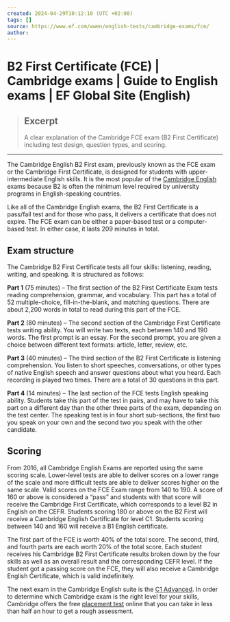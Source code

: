 ```yaml
---
created: 2024-04-29T10:12:10 (UTC +02:00)
tags: []
source: https://www.ef.com/wwen/english-tests/cambridge-exams/fce/
author: 
---
```


# B2 First Certificate (FCE) | Cambridge exams | Guide to English exams | EF Global Site (English)

> ## Excerpt
> A clear explanation of the Cambridge FCE exam (B2 First Certificate) including test design, question types, and scoring.

---
The Cambridge English B2 First exam, previously known as the FCE exam or the Cambridge First Certificate, is designed for students with upper-intermediate English skills. It is the most popular of the [Cambridge English](https://www.ef.com/wwen/english-tests/cambridge-exams/cambridge-english/) exams because B2 is often the minimum level required by university programs in English-speaking countries.

Like all of the Cambridge English exams, the B2 First Certificate is a pass/fail test and for those who pass, it delivers a certificate that does not expire. The FCE exam can be either a paper-based test or a computer-based test. In either case, it lasts 209 minutes in total.

## Exam structure

The Cambridge B2 First Certificate tests all four skills: listening, reading, writing, and speaking. It is structured as follows:

**Part 1** (75 minutes) – The first section of the B2 First Certificate Exam tests reading comprehension, grammar, and vocabulary. This part has a total of 52 multiple-choice, fill-in-the-blank, and matching questions. There are about 2,200 words in total to read during this part of the FCE.

**Part 2** (80 minutes) – The second section of the Cambridge First Certificate tests writing ability. You will write two texts, each between 140 and 190 words. The first prompt is an essay. For the second prompt, you are given a choice between different text formats: article, letter, review, etc.

**Part 3** (40 minutes) – The third section of the B2 First Certificate is listening comprehension. You listen to short speeches, conversations, or other types of native English speech and answer questions about what you heard. Each recording is played two times. There are a total of 30 questions in this part.

**Part 4** (14 minutes) – The last section of the FCE tests English speaking ability. Students take this part of the test in pairs, and may have to take this part on a different day than the other three parts of the exam, depending on the test center. The speaking test is in four short sub-sections, the first two you speak on your own and the second two you speak with the other candidate.

## Scoring

From 2016, all Cambridge English Exams are reported using the same scoring scale. Lower-level tests are able to deliver scores on a lower range of the scale and more difficult tests are able to deliver scores higher on the same scale. Valid scores on the FCE Exam range from 140 to 190. A score of 160 or above is considered a “pass” and students with that score will receive the Cambridge First Certificate, which corresponds to a level B2 in English on the CEFR. Students scoring 180 or above on the B2 First will receive a Cambridge English Certificate for level C1. Students scoring between 140 and 160 will receive a B1 English certificate.

The first part of the FCE is worth 40% of the total score. The second, third, and fourth parts are each worth 20% of the total score. Each student receives his Cambridge B2 First Certificate results broken down by the four skills as well as an overall result and the corresponding CEFR level. If the student got a passing score on the FCE, they will also receive a Cambridge English Certificate, which is valid indefinitely.

The next exam in the Cambridge English suite is the [C1 Advanced](https://www.ef.com/wwen/english-tests/cambridge-exams/cae/). In order to determine which Cambridge exam is the right level for your skills, Cambridge offers the free [placement test](https://www.ef.com/wwen/english-tests/cambridge-exams/placement-test/) online that you can take in less than half an hour to get a rough assessment.
